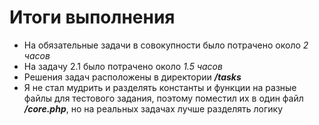 # Итоги выполнения

+ На обязательные задачи в совокупности было потрачено около *2 часов*
+ На задачу 2.1 было потрачено около *1.5 часов*
+ Решения задач расположены в директории ***/tasks***
+ Я не стал мудрить и разделять константы и функции на разные файлы для
тестового задания, поэтому поместил их в один файл ***/core.php***, но на
реальных задачах лучше разделять логику
